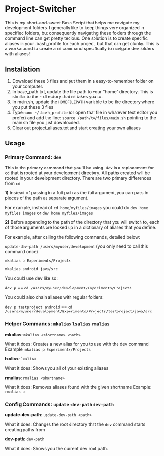 # Project-Switcher

This is my short-and-sweet Bash Script that helps me navigate my development folders. I generally like to keep things very organized in specified folders, but consequently navigating these folders through the command line can get pretty tedious. One solution is to create specific aliases in your .bash_profile for each project, but that can get clunky. This is a workaround to create a `cd` command specifically to navigate dev folders with aliases!

## Installation

1. Download these 3 files and put them in a easy-to-remember folder on your computer.
2. In base_path.txt, update the file path to your "home" directory. This is similar to the `~` directory that `cd` takes you to.
3. In main.sh, update the `HOMEFILEPATH` variable to be the directory where you put these 3 files
4. Type `nano ~/.bash_profile` (or open that file in whatever text editor you prefer) and add the line: `source /path/to/files/main.sh` pointing to the main.sh file you just downloaded.
4. Clear out project_aliases.txt and start creating your own aliases!

## Usage

### Primary Command: `dev`
This is the primary command that you'll be using. `dev` is a replacement for `cd` that is rooted at your development directory. All paths created will be rooted in your development directory. There are two primary differences from `cd`

**1)** Instead of passing in a full path as the full argument, you can pass in pieces of the path as separate argument. 


For example, instead of `cd home/myfiles/images` you could do `dev home myfiles images` or `dev home myfiles/images`

**2)** Before appending to the path of the directory that you will switch to, each of those arguments are looked up in a dictionary of aliases that you define.


For example, after calling the following commands, detailed below:

`update-dev-path /users/myuser/development` (you only need to call this command once)

`mkalias p Experiments/Projects`

`mkalias android java/src`

You could use dev like so:

`dev p` == `cd /users/myuser/development/Experiments/Projects`

You could also chain aliases with regular folders:

`dev p testproject android` == `cd /users/myuser/development/Experiments/Projects/testproject/java/src`

### Helper Commands: `mkalias` `lsalias` `rmalias`

**mkalias**: `mkalias <shortname> <path>`

What it does: Creates a new alias for you to use with the dev command
Example: `mkalias p Experiments/Projects`

**lsalias**: `lsalias`

What it does: Shows you all of your existing aliases

**rmalias**: `rmalias <shortname>`

What it does: Removes aliases found with the given shortname
Example: `rmalias p`

### Config Commands: `update-dev-path` `dev-path`

**update-dev-path**: `update-dev-path <path>`

What it does: Changes the root directory that the `dev` command starts creating paths from

**dev-path**: `dev-path`

What it does: Shows you the current dev root path. 
